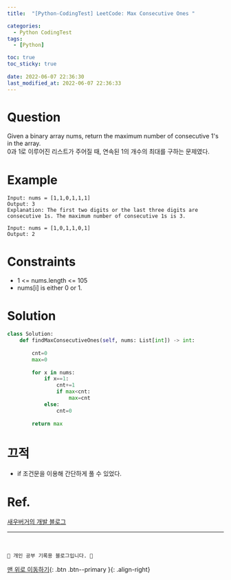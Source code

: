 ```yaml
---
title:  "[Python-CodingTest] LeetCode: Max Consecutive Ones "

categories:
  - Python CodingTest
tags:
  - [Python]

toc: true
toc_sticky: true
 
date: 2022-06-07 22:36:30
last_modified_at: 2022-06-07 22:36:33
---
```


# Question
Given a binary array nums, return the maximum number of consecutive 1's in the array.<br>
0과 1로 이루어진 리스트가 주어질 때, 연속된 1의 개수의 최대를 구하는 문제였다.

# Example
```
Input: nums = [1,1,0,1,1,1]
Output: 3
Explanation: The first two digits or the last three digits are consecutive 1s. The maximum number of consecutive 1s is 3.
```
```
Input: nums = [1,0,1,1,0,1]
Output: 2
```

# Constraints
- 1 <= nums.length <= 105
- nums[i] is either 0 or 1.

# Solution
```py   
class Solution:
    def findMaxConsecutiveOnes(self, nums: List[int]) -> int:
        
        cnt=0
        max=0
        
        for x in nums:
            if x==1:
                cnt+=1
                if max<cnt:
                    max=cnt
            else:
                cnt=0
                
        return max
```

# 끄적
- if 조건문을 이용해 간단하게 풀 수 있었다. 

# Ref.
[새우버거의 개발 블로그](https://shrimp-burger.tistory.com/141)

***
<br>

    💛 개인 공부 기록용 블로그입니다. 👻

[맨 위로 이동하기](#){: .btn .btn--primary }{: .align-right}